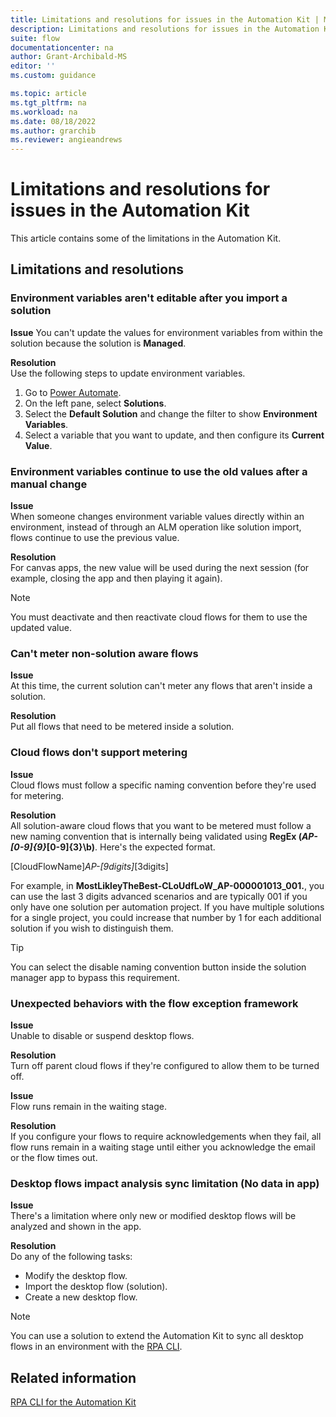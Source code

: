 ```yaml
---
title: Limitations and resolutions for issues in the Automation Kit | Microsoft Docs
description: Limitations and resolutions for issues in the Automation Kit.
suite: flow
documentationcenter: na
author: Grant-Archibald-MS
editor: ''
ms.custom: guidance

ms.topic: article
ms.tgt_pltfrm: na
ms.workload: na
ms.date: 08/18/2022
ms.author: grarchib
ms.reviewer: angieandrews
---
```


# Limitations and resolutions for issues in the Automation Kit

This article contains some of the limitations in the Automation Kit.

## Limitations and resolutions

### Environment variables aren't editable after you import a solution

**Issue**
You can't update the values for environment variables from within the solution because the solution is **Managed**.

**Resolution**  
Use the following steps to update environment variables.

1. Go to [Power Automate](https://make.powerautomate.com).
1. On the left pane, select **Solutions**.
1. Select the **Default Solution** and change the filter to show **Environment Variables**.
1. Select a variable that you want to update, and then configure its **Current Value**.

### Environment variables continue to use the old values after a manual change

**Issue**  
When someone changes environment variable values directly within an environment, instead of through an ALM operation like solution import, flows continue to use the previous value.

**Resolution**  
For canvas apps, the new value will be used during the next session (for example, closing the app and then playing it again).

>[!NOTE]
>You must deactivate and then reactivate cloud flows for them to use the updated value.

### Can't meter non-solution aware flows

**Issue**  
At this time, the current solution can't meter any flows that aren't inside a solution.

**Resolution**  
Put all flows that need to be metered inside a solution.

### Cloud flows don't support metering

**Issue**  
Cloud flows must follow a specific naming convention before they're used for metering.

**Resolution**  
All solution-aware cloud flows that you want to be metered must follow a new naming convention that is internally being validated using **RegEx (_AP-[0-9]{9}_[0-9]{3}\\b)**. Here's the expected format.

   [CloudFlowName]_AP-[9digits]_[3digits]

For example, in **MostLikleyTheBest-CLoUdfLoW_AP-000001013_001.**, you can use the last 3 digits advanced scenarios and are typically 001 if you only have one solution per automation project. If you have multiple solutions for a single project, you could increase that number by 1 for each additional solution if you wish to distinguish them.

>[!TIP]
>You can select the disable naming convention button inside the solution manager app to bypass this requirement.

### Unexpected behaviors with the flow exception framework

**Issue**  
Unable to disable or suspend desktop flows.

**Resolution**  
Turn off parent cloud flows if they're configured to allow them to be turned off.

**Issue**  
Flow runs remain in the waiting stage.

**Resolution**  
If you configure your flows to require acknowledgements when they fail, all flow runs remain in a waiting stage until either you acknowledge the email or the flow times out.

### Desktop flows impact analysis sync limitation (No data in app)

**Issue**  
There's a limitation where only new or modified desktop flows will be analyzed and shown in the app.

**Resolution**  
Do any of the following tasks:

- Modify the desktop flow.
- Import the desktop flow (solution).
- Create a new desktop flow.

>[!NOTE]
>You can use a solution to extend the Automation Kit to sync all desktop flows in an environment with the [RPA CLI](https://aka.ms/rpacli).

## Related information

[RPA CLI for the Automation Kit](https://aka.ms/rpacli)

